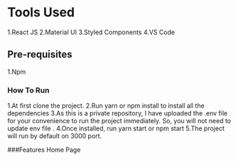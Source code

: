 # Tools Used

1.React JS
2.Material UI
3.Styled Components
4.VS Code

## Pre-requisites

1.Npm

### How To Run

1.At first clone the project.
2.Run yarn or npm install to install all the dependencies
3.As this is a private repository, I have uploaded the .env file for your convenience to run the project immediately. So, you will not need to update env file .
4.Once installed, run yarn start or npm start
5.The project will run by default on 3000 port.

###Features
Home Page



